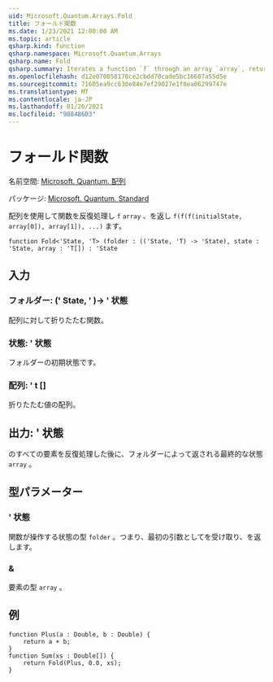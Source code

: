 ```yaml
---
uid: Microsoft.Quantum.Arrays.Fold
title: フォールド関数
ms.date: 1/23/2021 12:00:00 AM
ms.topic: article
qsharp.kind: function
qsharp.namespace: Microsoft.Quantum.Arrays
qsharp.name: Fold
qsharp.summary: Iterates a function `f` through an array `array`, returning `f(f(f(initialState, array[0]), array[1]), ...)`.
ms.openlocfilehash: d12e070058178ce2cbdd70cade5bc16607a55d5e
ms.sourcegitcommit: 71605ea9cc630e84e7ef29027e1f0ea06299747e
ms.translationtype: MT
ms.contentlocale: ja-JP
ms.lasthandoff: 01/26/2021
ms.locfileid: "98848603"
---
```

# <a name="fold-function"></a>フォールド関数

名前空間: [Microsoft. Quantum. 配列](xref:Microsoft.Quantum.Arrays)

パッケージ: [Microsoft. Quantum. Standard](https://nuget.org/packages/Microsoft.Quantum.Standard)


配列を使用して関数を反復処理し `f` `array` 、を返し `f(f(f(initialState, array[0]), array[1]), ...)` ます。

```qsharp
function Fold<'State, 'T> (folder : (('State, 'T) -> 'State), state : 'State, array : 'T[]) : 'State
```


## <a name="input"></a>入力

### <a name="folder--statet---state"></a>フォルダー: (' State, ' \)-> ' 状態

配列に対して折りたたむ関数。


### <a name="state--state"></a>状態: ' 状態

フォルダーの初期状態です。


### <a name="array--t"></a>配列: ' t []

折りたたむ値の配列。



## <a name="output--state"></a>出力: ' 状態

のすべての要素を反復処理した後に、フォルダーによって返される最終的な状態 `array` 。

## <a name="type-parameters"></a>型パラメーター

### <a name="state"></a>' 状態

関数が操作する状態の型 `folder` 。つまり、最初の引数としてを受け取り、を返します。
### <a name="t"></a>&

要素の型 `array` 。

## <a name="example"></a>例

```qsharp
function Plus(a : Double, b : Double) {
    return a + b;
}
function Sum(xs : Double[]) {
    return Fold(Plus, 0.0, xs);
}
```